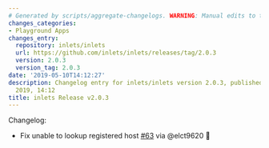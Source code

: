 ```yaml
---
# Generated by scripts/aggregate-changelogs. WARNING: Manual edits to this files will be overwritten.
changes_categories:
- Playground Apps
changes_entry:
  repository: inlets/inlets
  url: https://github.com/inlets/inlets/releases/tag/2.0.3
  version: 2.0.3
  version_tag: 2.0.3
date: '2019-05-10T14:12:27'
description: Changelog entry for inlets/inlets version 2.0.3, published on 10 May
  2019, 14:12
title: inlets Release v2.0.3
---
```


Changelog:
* Fix unable to lookup registered host [#63](https://github.com/inlets/inlets/pull/63) via @elct9620 👏 


